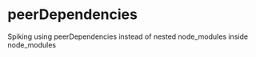 # peerDependencies
Spiking using peerDependencies instead of nested node_modules inside node_modules
